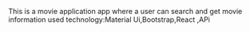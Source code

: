 This is a movie application app where a user can search and get movie information 
used technology:Material Ui,Bootstrap,React ,APi
